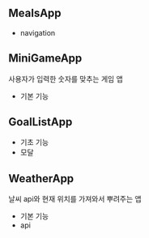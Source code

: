 ## MealsApp

- navigation

## MiniGameApp

사용자가 입력한 숫자를 맞추는 게임 앱

- 기본 기능

## GoalListApp

- 기초 기능
- 모달

## WeatherApp

날씨 api와 현재 위치를 가져와서 뿌려주는 앱

- 기본 기능
- api
